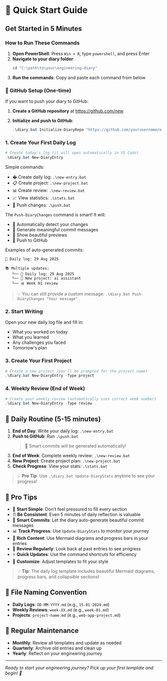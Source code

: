 # 🚀 Quick Start Guide

## Get Started in 5 Minutes

### How to Run These Commands

1. **Open PowerShell**: Press `Win + R`, type `powershell`, and press Enter
2. **Navigate to your diary folder**: 
   ```powershell
   cd "C:\path\to\your\engineering-diary"
   ```
3. **Run the commands**: Copy and paste each command from below

### 🚀 GitHub Setup (One-time)

If you want to push your diary to GitHub:

1. **Create a GitHub repository** at https://github.com/new

2. **Initialize and push to GitHub**:
   ```powershell
   .\diary.bat Initialize-DiaryRepo "https://github.com/yourusername/engineering-diary.git"
   ```

### 1. Create Your First Daily Log

```powershell
# Create today's log (it will open automatically in VS Code)
.\diary.bat New-DiaryEntry
```

Simple commands:
- � Create daily log: `.\new-entry.bat`
- 📋 Create project: `.\new-project.bat`
- 📊 Create review: `.\new-review.bat`
- 📈 View statistics: `.\stats.bat`
- 🔄 Push changes: `.\push.bat`

The `Push-DiaryChanges` command is smart! It will:
- 🤖 Automatically detect your changes
- 📝 Generate meaningful commit messages
- 🎨 Show beautiful previews
- 🚀 Push to GitHub

Examples of auto-generated commits:
```
📝 Daily log: 29 Aug 2025

📚 Multiple updates:
   └── 📝 Daily log: 29 Aug 2025
   └── 🚀 New project: ai assistant
   └── 📊 Week 01 review
```

> 💡 You can still provide a custom message: `.\diary.bat Push-DiaryChanges "Your message"`

### 2. Start Writing

Open your new daily log file and fill in:
- What you worked on today
- What you learned
- Any challenges you faced
- Tomorrow's plan

### 3. Create Your First Project
```powershell
# Create a new project (you'll be prompted for the project name)
.\diary.bat New-DiaryEntry -Type project
```

### 4. Weekly Review (End of Week)
```powershell
# Create your weekly review (automatically uses correct week number)
.\diary.bat New-DiaryEntry -Type review
```

## 📝 Daily Routine (5-15 minutes)

1. **End of Day**: Write your daily log: `.\new-entry.bat`
2. **Push to GitHub**: Run `.\push.bat`
   > 🤖 Smart commits will be generated automatically!
3. **End of Week**: Complete weekly review: `.\new-review.bat`
4. **New Project**: Create project plan: `.\new-project.bat`
5. **Check Progress**: View your stats: `.\stats.bat`

> 💡 **Pro Tip**: Use `.\diary.bat Update-DiaryStats` anytime to see your progress!

## 🎯 Pro Tips

- 🌱 **Start Simple**: Don't feel pressured to fill every section
- ⏰ **Be Consistent**: Even 5 minutes of daily reflection is valuable
- 📝 **Smart Commits**: Let the diary auto-generate beautiful commit messages
- 📊 **Track Progress**: Use `Update-DiaryStats` to monitor your journey
- 🎨 **Rich Content**: Use Mermaid diagrams and progress bars in your entries
- 🔄 **Review Regularly**: Look back at past entries to see progress
- ⚡ **Quick Updates**: Use the command shortcuts for efficiency
- 🎯 **Customize**: Adjust templates to fit your style

> 💡 **Tip**: The daily log template includes beautiful Mermaid diagrams, progress bars, and collapsible sections!

## 📁 File Naming Convention

- **Daily Logs**: `DD-MM-YYYY.md` (e.g., `15-01-2024.md`)
- **Weekly Reviews**: `week-XX.md` (e.g., `week-01.md`)
- **Projects**: `project-name.md` (e.g., `web-app-project.md`)

## 🔄 Regular Maintenance

- **Monthly**: Review all templates and update as needed
- **Quarterly**: Archive old entries and clean up
- **Yearly**: Reflect on your engineering journey

---

*Ready to start your engineering journey? Pick up your first template and begin! 🚀* 
